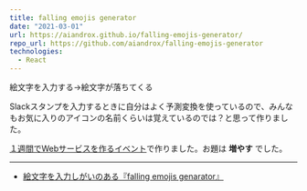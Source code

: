 ```yaml
---
title: falling emojis generator
date: "2021-03-01"
url: https://aiandrox.github.io/falling-emojis-generator/
repo_url: https://github.com/aiandrox/falling-emojis-generator
technologies:
  - React
---
```


絵文字を入力する→絵文字が落ちてくる

Slackスタンプを入力するときに自分はよく予測変換を使っているので、みんなもお気に入りのアイコンの名前くらいは覚えているのでは？と思って作りました。

[１週間でWebサービスを作るイベント](https://crieit.net/boards/web1week-202102)で作りました。お題は **増やす** でした。

---

- [絵文字を入力しがいのある『falling emojis genarator』](https://crieit.net/boards/web1week-202102/falling-emojis-genarator)
